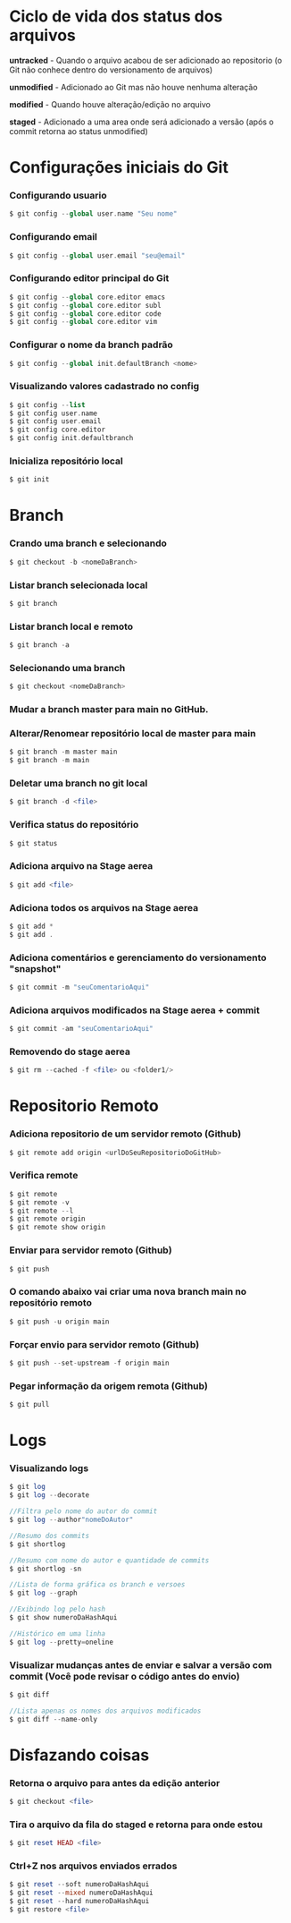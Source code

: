 # Ciclo de vida dos status dos arquivos

**untracked** - Quando o arquivo acabou de ser adicionado ao repositorio (o Git não conhece dentro do versionamento de arquivos)

**unmodified** - Adicionado ao Git mas não houve nenhuma alteração

**modified** - Quando houve alteração/edição no arquivo

**staged** - Adicionado a uma area onde será adicionado a versão (após o commit retorna ao status unmodified)

# Configurações iniciais do Git

### Configurando usuario

```php
$ git config --global user.name "Seu nome"
```

### Configurando email

```php
$ git config --global user.email "seu@email"
```

### Configurando editor principal do Git

```php
$ git config --global core.editor emacs
$ git config --global core.editor subl
$ git config --global core.editor code
$ git config --global core.editor vim
```

### Configurar o nome da branch padrão

```php
$ git config --global init.defaultBranch <nome>
```

### Visualizando valores cadastrado no config

```php
$ git config --list
$ git config user.name
$ git config user.email
$ git config core.editor
$ git config init.defaultbranch
```

### Inicializa repositório local

```php
$ git init
```

# Branch

### Crando uma branch e selecionando

```php
$ git checkout -b <nomeDaBranch>
```

### Listar branch selecionada local

```php
$ git branch
```

### Listar branch local e remoto

```php
$ git branch -a
```

### Selecionando uma branch

```php
$ git checkout <nomeDaBranch>
```

### Mudar a branch master para main no GitHub.
### Alterar/Renomear repositório local de master para main

```php
$ git branch -m master main
$ git branch -m main
```

### Deletar uma branch no git local

```php
$ git branch -d <file>
```

### Verifica status do repositório

```php
$ git status
```

### Adiciona arquivo na Stage aerea

```php
$ git add <file>
```

### Adiciona todos os arquivos na Stage aerea

```php
$ git add *
$ git add .
```

### Adiciona comentários e gerenciamento do versionamento "snapshot"

```php
$ git commit -m "seuComentarioAqui"
```

### Adiciona arquivos modificados na Stage aerea + commit

```php
$ git commit -am "seuComentarioAqui"
```

### Removendo do stage aerea

```php
$ git rm --cached -f <file> ou <folder1/>
```

# Repositorio Remoto

### Adiciona repositorio de um servidor remoto (Github)

```php
$ git remote add origin <urlDoSeuRepositorioDoGitHub>
```

### Verifica remote

```php
$ git remote
$ git remote -v
$ git remote --l
$ git remote origin
$ git remote show origin
```

### Enviar para servidor remoto (Github)

```php
$ git push
```

### O comando abaixo vai criar uma nova branch main no repositório remoto

```php
$ git push -u origin main
```

### Forçar envio para servidor remoto (Github)

```php
$ git push --set-upstream -f origin main
```

### Pegar informação da origem remota (Github)

```php
$ git pull
```

# Logs

### Visualizando logs

```php
$ git log
$ git log --decorate

//Filtra pelo nome do autor do commit
$ git log --author"nomeDoAutor"

//Resumo dos commits
$ git shortlog 

//Resumo com nome do autor e quantidade de commits
$ git shortlog -sn 

//Lista de forma gráfica os branch e versoes
$ git log --graph 

//Exibindo log pelo hash
$ git show numeroDaHashAqui 

//Histórico em uma linha
$ git log --pretty=oneline
```

### Visualizar mudanças antes de enviar e salvar a versão com commit (Você pode revisar o código antes do envio)

```php
$ git diff

//Lista apenas os nomes dos arquivos modificados
$ git diff --name-only
```

# Disfazando coisas

### Retorna o arquivo para antes da edição anterior

```php
$ git checkout <file>
```

### Tira o arquivo da fila do staged e retorna para onde estou

```php
$ git reset HEAD <file>
```

### Ctrl+Z nos arquivos enviados errados

```php
$ git reset --soft numeroDaHashAqui
$ git reset --mixed numeroDaHashAqui
$ git reset --hard numeroDaHashAqui
$ git restore <file>
```
